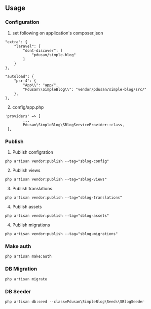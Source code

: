 ## Usage

### Configuration

1.  set following on application's composer.json
```
"extra": {
    "laravel": {
        "dont-discover": [
            "pdusan/simple-blog"
        ]
    }
},

"autoload": {
    "psr-4": {
        "App\\": "app/",
        "Pdusan\\SimpleBlog\\": "vendor/pdusan/simple-blog/src/"
    },
},
```

2. config/app.php
```
'providers' => [
        ...
        Pdusan\SimpleBlog\SBlogServiceProvider::class,
 ],
 ```
 
### Publish

1. Publish configration
```
php artisan vendor:publish --tag="sblog-config"
```
2. Publish views
```
php artisan vendor:publish --tag="sblog-views"
```
3. Publish translations
```
php artisan vendor:publish --tag="sblog-translations"
```
4. Publish assets
```
php artisan vendor:publish --tag="sblog-assets"
```
4. Publish migrations
```
php artisan vendor:publish --tag="sblog-migrations"
```

### Make auth

```
php artisan make:auth
```

### DB Migration
```
php artisan migrate
```

### DB Seeder
```
php artisan db:seed --class=Pdusan\SimpleBlog\Seeds\SBlogSeeder
```